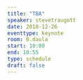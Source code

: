 ```yaml
---
title: "TBA"
speaker: stevetraugott
date: 2018-12-26
eventtype: keynote
room: 0.daula
start: 10:00
end: 10:55
type: schedule
draft: false
---
```

